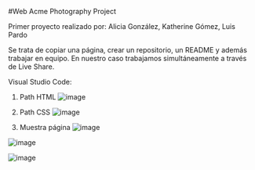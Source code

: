 #Web Acme Photography Project

Primer proyecto realizado por: Alicia González, Katherine Gómez, Luis Pardo

Se trata de copiar una página, crear un repositorio, un README y además trabajar en equipo. En nuestro caso trabajamos
simultáneamente a través de Live Share.

Visual Studio Code:

1. Path HTML
![image](https://github.com/luispardosuarez/Web_Acme_Photography/assets/144243096/67796775-9234-48cc-9830-d655aa1696c2)

2. Path CSS
![image](https://github.com/luispardosuarez/Web_Acme_Photography/assets/144243096/8ebe545c-f93b-4ced-ba5f-9d6a0dc67fc2)

3. Muestra página
![image](https://github.com/luispardosuarez/Web_Acme_Photography/assets/144243096/aba22b76-b4a7-44f4-af45-7dc416241ecd)

![image](https://github.com/luispardosuarez/Web_Acme_Photography/assets/144243096/9fc3e1a8-ed11-460f-a798-b33697a0c420)

![image](https://github.com/luispardosuarez/Web_Acme_Photography/assets/144243096/992bbaff-6306-4d46-a097-710878ac4a5e)
